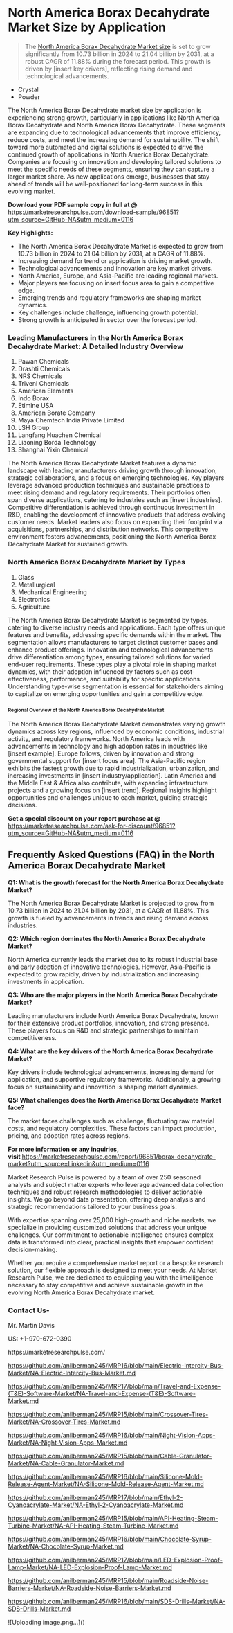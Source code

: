 <h1>North America Borax Decahydrate Market&nbsp;Size by Application</h1><blockquote><p>The <a href="https://marketresearchpulse.com/download-sample/96851?utm_source=GitHub-NA&amp;utm_medium=0116">North America Borax Decahydrate Market size</a> is set to grow significantly from 10.73 billion in 2024 to 21.04 billion by 2031, at a robust CAGR of 11.88% during the forecast period. This growth is driven by [insert key drivers], reflecting rising demand and technological advancements.</p></blockquote><ul><li>Crystal<li> Powder</li></ul><p>The North America Borax Decahydrate market size by application is experiencing strong growth, particularly in applications like North America Borax Decahydrate and North America Borax Decahydrate. These segments are expanding due to technological advancements that improve efficiency, reduce costs, and meet the increasing demand for sustainability. The shift toward more automated and digital solutions is expected to drive the continued growth of applications in North America Borax Decahydrate. Companies are focusing on innovation and developing tailored solutions to meet the specific needs of these segments, ensuring they can capture a larger market share. As new applications emerge, businesses that stay ahead of trends will be well-positioned for long-term success in this evolving market.</p><p><strong>Download your PDF sample copy in full at @ </strong><a href="https://marketresearchpulse.com/download-sample/96851?utm_source=GitHub-NA&amp;utm_medium=0116">https://marketresearchpulse.com/download-sample/96851?utm_source=GitHub-NA&amp;utm_medium=0116</a></p><p><strong>Key Highlights: </strong></p><ul><li>The North America Borax Decahydrate Market is expected to grow from 10.73 billion in 2024 to 21.04 billion by 2031, at a CAGR of 11.88%.</li><li>Increasing demand for trend or application is driving market growth.</li><li>Technological advancements and innovation are key market drivers.</li><li>North America, Europe, and Asia-Pacific are leading regional markets.</li><li>Major players are focusing on insert focus area to gain a competitive edge.</li><li>Emerging trends and regulatory frameworks are shaping market dynamics.</li><li>Key challenges include challenge, influencing growth potential.</li><li>Strong growth is anticipated in sector over the forecast period.</li></ul><h3>Leading Manufacturers in the North America Borax Decahydrate Market: A Detailed Industry Overview</h3><ol><li>Pawan Chemicals</li><li>Drashti Chemicals</li><li>NRS Chemicals</li><li>Triveni Chemicals</li><li>American Elements</li><li>Indo Borax</li><li>Etimine USA</li><li>American Borate Company</li><li>Maya Chemtech India Private Limited</li><li>LSH Group</li><li>Langfang Huachen Chemical</li><li>Liaoning Borda Technology</li><li>Shanghai Yixin Chemical</li></ol><div class="flex max-w-full flex-col flex-grow"><div class="min-h-8 text-message flex w-full flex-col items-end gap-2 whitespace-normal break-words [.text-message+&amp;]:mt-5" dir="auto" data-message-author-role="assistant" data-message-id="fd8432e4-4910-450d-b182-61b7bfb0a01f" data-message-model-slug="gpt-4o"><div class="flex w-full flex-col gap-1 empty:hidden first:pt-[3px]"><div class="markdown prose w-full break-words dark:prose-invert light"><p>The North America Borax Decahydrate Market features a dynamic landscape with leading manufacturers driving growth through innovation, strategic collaborations, and a focus on emerging technologies. Key players leverage advanced production techniques and sustainable practices to meet rising demand and regulatory requirements. Their portfolios often span diverse applications, catering to industries such as [insert industries]. Competitive differentiation is achieved through continuous investment in R&amp;D, enabling the development of innovative products that address evolving customer needs. Market leaders also focus on expanding their footprint via acquisitions, partnerships, and distribution networks. This competitive environment fosters advancements, positioning the North America Borax Decahydrate Market for sustained growth.</p></div></div></div></div><h3>North America Borax Decahydrate Market by Types</h3><ol><li>Glass<li> Metallurgical<li> Mechanical Engineering<li> Electronics<li> Agriculture</li></ol><div class="flex max-w-full flex-col flex-grow"><div class="min-h-8 text-message flex w-full flex-col items-end gap-2 whitespace-normal break-words [.text-message+&amp;]:mt-5" dir="auto" data-message-author-role="assistant" data-message-id="084470be-0bb7-4664-bddf-5156b4f41249" data-message-model-slug="gpt-4o-mini"><div class="flex w-full flex-col gap-1 empty:hidden first:pt-[3px]"><div class="markdown prose w-full break-words dark:prose-invert light"><p>The North America Borax Decahydrate Market is segmented by types, catering to diverse industry needs and applications. Each type offers unique features and benefits, addressing specific demands within the market. The segmentation allows manufacturers to target distinct customer bases and enhance product offerings. Innovation and technological advancements drive differentiation among types, ensuring tailored solutions for varied end-user requirements. These types play a pivotal role in shaping market dynamics, with their adoption influenced by factors such as cost-effectiveness, performance, and suitability for specific applications. Understanding type-wise segmentation is essential for stakeholders aiming to capitalize on emerging opportunities and gain a competitive edge.</p></div></div></div></div><h3><span style="font-size: 11px;">Regional Overview of the North America Borax Decahydrate Market</span></h3><div class="flex max-w-full flex-col flex-grow"><div class="min-h-8 text-message flex w-full flex-col items-end gap-2 whitespace-normal break-words [.text-message+&amp;]:mt-5" dir="auto" data-message-author-role="assistant" data-message-id="e9038762-ce64-4e30-91c9-9bd413514231" data-message-model-slug="gpt-4o-mini"><div class="flex w-full flex-col gap-1 empty:hidden first:pt-[3px]"><div class="markdown prose w-full break-words dark:prose-invert light"><p>The North America Borax Decahydrate Market demonstrates varying growth dynamics across key regions, influenced by economic conditions, industrial activity, and regulatory frameworks. North America leads with advancements in technology and high adoption rates in industries like [insert example]. Europe follows, driven by innovation and strong governmental support for [insert focus area]. The Asia-Pacific region exhibits the fastest growth due to rapid industrialization, urbanization, and increasing investments in [insert industry/application]. Latin America and the Middle East &amp; Africa also contribute, with expanding infrastructure projects and a growing focus on [insert trend]. Regional insights highlight opportunities and challenges unique to each market, guiding strategic decisions.</p></div></div></div></div><p><strong>Get a special discount on your report purchase at @ </strong><a href="https://marketresearchpulse.com/ask-for-discount/96851?utm_source=GitHub-NA&amp;utm_medium=0116">https://marketresearchpulse.com/ask-for-discount/96851?utm_source=GitHub-NA&amp;utm_medium=0116</a></p><h2>Frequently Asked Questions (FAQ) in the North America Borax Decahydrate Market</h2><p><strong>Q1: What is the growth forecast for the North America Borax Decahydrate Market?</strong></p><p>The North America Borax Decahydrate Market is projected to grow from 10.73 billion in 2024 to 21.04 billion by 2031, at a CAGR of 11.88%. This growth is fueled by advancements in trends and rising demand across industries.</p><p><strong>Q2: Which region dominates the North America Borax Decahydrate Market?</strong></p><p>North America currently leads the market due to its robust industrial base and early adoption of innovative technologies. However, Asia-Pacific is expected to grow rapidly, driven by industrialization and increasing investments in application.</p><p><strong>Q3: Who are the major players in the North America Borax Decahydrate Market?</strong></p><p>Leading manufacturers include North America Borax Decahydrate, known for their extensive product portfolios, innovation, and strong presence. These players focus on R&amp;D and strategic partnerships to maintain competitiveness.</p><p><strong>Q4: What are the key drivers of the North America Borax Decahydrate Market?</strong></p><p>Key drivers include technological advancements, increasing demand for application, and supportive regulatory frameworks. Additionally, a growing focus on sustainability and innovation is shaping market dynamics.</p><p><strong>Q5: What challenges does the North America Borax Decahydrate Market face?</strong></p><p>The market faces challenges such as challenge, fluctuating raw material costs, and regulatory complexities. These factors can impact production, pricing, and adoption rates across regions.</p><p><strong>For more information or any inquiries, visit&nbsp;</strong><a href="https://marketresearchpulse.com/report/96851/borax-decahydrate-market?utm_source=Linkedin&utm_medium=0116">https://marketresearchpulse.com/report/96851/borax-decahydrate-market?utm_source=Linkedin&utm_medium=0116</a></p><p>Market Research Pulse is powered by a team of over 250 seasoned analysts and subject matter experts who leverage advanced data collection techniques and robust research methodologies to deliver actionable insights. We go beyond data presentation, offering deep analysis and strategic recommendations tailored to your business goals.</p><p>With expertise spanning over 25,000 high-growth and niche markets, we specialize in providing customized solutions that address your unique challenges. Our commitment to actionable intelligence ensures complex data is transformed into clear, practical insights that empower confident decision-making.</p><p>Whether you require a comprehensive market report or a bespoke research solution, our flexible approach is designed to meet your needs. At Market Research Pulse, we are dedicated to equipping you with the intelligence necessary to stay competitive and achieve sustainable growth in the evolving North America Borax Decahydrate market.</p><h3><strong>Contact Us-</strong></h3><p>Mr. Martin Davis</p><p>US: +1-970-672-0390</p><p>https://marketresearchpulse.com/</p><p><a href="https://github.com/anilberman245/MRP16/blob/main/Electric-Intercity-Bus-Market/NA-Electric-Intercity-Bus-Market.md">https://github.com/anilberman245/MRP16/blob/main/Electric-Intercity-Bus-Market/NA-Electric-Intercity-Bus-Market.md</a></p><p><a href="https://github.com/anilberman245/MRP17/blob/main/Travel-and-Expense-(T&E)-Software-Market/NA-Travel-and-Expense-(T&E)-Software-Market.md">https://github.com/anilberman245/MRP17/blob/main/Travel-and-Expense-(T&E)-Software-Market/NA-Travel-and-Expense-(T&E)-Software-Market.md</a></p><p><a href="https://github.com/anilberman245/MRP15/blob/main/Crossover-Tires-Market/NA-Crossover-Tires-Market.md">https://github.com/anilberman245/MRP15/blob/main/Crossover-Tires-Market/NA-Crossover-Tires-Market.md</a></p><p><a href="https://github.com/anilberman245/MRP16/blob/main/Night-Vision-Apps-Market/NA-Night-Vision-Apps-Market.md">https://github.com/anilberman245/MRP16/blob/main/Night-Vision-Apps-Market/NA-Night-Vision-Apps-Market.md</a></p><p><a href="https://github.com/anilberman245/MRP15/blob/main/Cable-Granulator-Market/NA-Cable-Granulator-Market.md">https://github.com/anilberman245/MRP15/blob/main/Cable-Granulator-Market/NA-Cable-Granulator-Market.md</a></p><p><a href="https://github.com/anilberman245/MRP16/blob/main/Silicone-Mold-Release-Agent-Market/NA-Silicone-Mold-Release-Agent-Market.md">https://github.com/anilberman245/MRP16/blob/main/Silicone-Mold-Release-Agent-Market/NA-Silicone-Mold-Release-Agent-Market.md</a></p><p><a href="https://github.com/anilberman245/MRP17/blob/main/Ethyl-2-Cyanoacrylate-Market/NA-Ethyl-2-Cyanoacrylate-Market.md">https://github.com/anilberman245/MRP17/blob/main/Ethyl-2-Cyanoacrylate-Market/NA-Ethyl-2-Cyanoacrylate-Market.md</a></p><p><a href="https://github.com/anilberman245/MRP15/blob/main/API-Heating-Steam-Turbine-Market/NA-API-Heating-Steam-Turbine-Market.md">https://github.com/anilberman245/MRP15/blob/main/API-Heating-Steam-Turbine-Market/NA-API-Heating-Steam-Turbine-Market.md</a></p><p><a href="https://github.com/anilberman245/MRP16/blob/main/Chocolate-Syrup-Market/NA-Chocolate-Syrup-Market.md">https://github.com/anilberman245/MRP16/blob/main/Chocolate-Syrup-Market/NA-Chocolate-Syrup-Market.md</a></p><p><a href="https://github.com/anilberman245/MRP17/blob/main/LED-Explosion-Proof-Lamp-Market/NA-LED-Explosion-Proof-Lamp-Market.md">https://github.com/anilberman245/MRP17/blob/main/LED-Explosion-Proof-Lamp-Market/NA-LED-Explosion-Proof-Lamp-Market.md</a></p><p><a href="https://github.com/anilberman245/MRP15/blob/main/Roadside-Noise-Barriers-Market/NA-Roadside-Noise-Barriers-Market.md">https://github.com/anilberman245/MRP15/blob/main/Roadside-Noise-Barriers-Market/NA-Roadside-Noise-Barriers-Market.md</a></p><p><a href="https://github.com/anilberman245/MRP16/blob/main/SDS-Drills-Market/NA-SDS-Drills-Market.md">https://github.com/anilberman245/MRP16/blob/main/SDS-Drills-Market/NA-SDS-Drills-Market.md</a></p>
![Uploading image.png…]()
